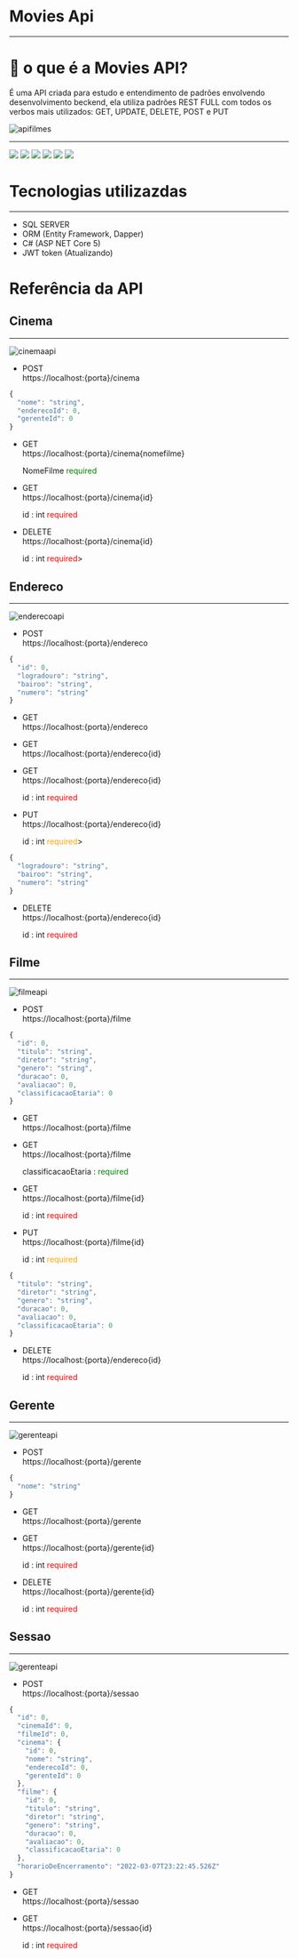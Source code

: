  # Movies Api
  ---
  # 🎥 o que é a Movies API?
  É uma API criada para estudo e entendimento de padrões envolvendo desenvolvimento beckend, ela utiliza padrões REST FULL com todos os verbos mais utilizados: 
  GET, UPDATE, DELETE, POST e PUT
  
  <img src="https://user-images.githubusercontent.com/70205320/157096371-a1b27c5c-9486-491b-bcca-4d0972230296.png" alt="apifilmes"/>
  
  ---
  <div> 
  <a href="https://www.youtube.com/user/cursosemvideo" target="_blank"><img src="https://img.shields.io/badge/YouTube-FF0000?style=for-the-badge&logo=youtube&logoColor=white" target="_blank"></a>
  <a href="https://instagram.com/lluasalvestr" target="_blank"><img src="https://img.shields.io/badge/-Instagram-%23E4405F?style=for-the-badge&logo=instagram&logoColor=white" target="_blank"></a>
  <a href = "mailto:lucasryanalves@gmail.com"><img src="https://img.shields.io/badge/-Gmail-%23333?style=for-the-badge&logo=gmail&logoColor=white" target="_blank"></a>
  <a href="https://www.linkedin.com/in/lucas-alves-55b925182/" target="_blank"><img src="https://img.shields.io/badge/-LinkedIn-%230077B5?style=for-the-badge&logo=linkedin&logoColor=white" target="_blank"></a>
  <a href="https://www.twitch.tv/calivem" target="_blank"><img src="https://img.shields.io/badge/Twitch-9146FF?style=for-the-badge&logo=twitch&logoColor=white" target="_blank"></a>
 <img src="https://img.shields.io/github/watchers/Ryanlucass/MoviesApi?style=social" target="-blank">
</div>

 # Tecnologias utilizazdas 
  ---
  
- SQL SERVER
- ORM (Entity Framework, Dapper)
- C# (ASP NET Core 5)
- JWT token (Atualizando)

# Referência da API 
## Cinema
 ---
 <img src="./assets/cinema.png" alt="cinemaapi"/>
 
 - POST </br>
    https://localhost:{porta}/cinema</br>

```javascript
{ 
  "nome": "string",
  "enderecoId": 0,
  "gerenteId": 0
}
```
- GET </br>
   https://localhost:{porta}/cinema{nomefilme}</br>

   NomeFilme <span style="color:green"> required</span>

- GET </br>
  https://localhost:{porta}/cinema{id}</br>
  
   id : int <span style="color:red">required</span> 

- DELETE </br>
   https://localhost:{porta}/cinema{id}</br>

   id : int <span style="color:red">required</span>> 

## Endereco

  ---
 <img src="./assets/endereco.png" alt="enderecoapi"/>
 
 - POST </br>
    https://localhost:{porta}/endereco</br>

```javascript
{ 
  "id": 0,
  "logradouro": "string",
  "bairoo": "string",
  "numero": "string"
}
```
- GET </br>
   https://localhost:{porta}/endereco</br>

- GET </br>
  https://localhost:{porta}/endereco{id}</br>

- GET </br>
  https://localhost:{porta}/endereco{id}</br>
  
   id : int <span style="color:red">required</span> 

- PUT </br>
    https://localhost:{porta}/endereco{id}</br>

    id : int <span style="color:orange">required</span>> 

```javascript
{
  "logradouro": "string",
  "bairoo": "string",
  "numero": "string"
}
```

- DELETE </br>
   https://localhost:{porta}/endereco{id}</br>

   id : int <span style="color:red">required</span> 

## Filme

  ---
 <img src="./assets/filme.png" alt="filmeapi"/>
 
 - POST </br>
    https://localhost:{porta}/filme</br>

```javascript
{
  "id": 0,
  "titulo": "string",
  "diretor": "string",
  "genero": "string",
  "duracao": 0,
  "avaliacao": 0,
  "classificacaoEtaria": 0
}
```
- GET </br>
   https://localhost:{porta}/filme</br>

- GET </br>
  https://localhost:{porta}/filme</br>

  classificacaoEtaria : <span style="color:green">required</span>

- GET </br>
  https://localhost:{porta}/filme{id}</br>
  
   id : int <span style="color:red">required</span>

- PUT </br>
    https://localhost:{porta}/filme{id}</br>

    id : int <span style="color:orange">required</span> 

```javascript
{
  "titulo": "string",
  "diretor": "string",
  "genero": "string",
  "duracao": 0,
  "avaliacao": 0,
  "classificacaoEtaria": 0
}
```

- DELETE </br>
   https://localhost:{porta}/endereco{id}</br>

   id : int <span style="color:red">required</span> 

## Gerente
 ---
 <img src="./assets/gerente.png" alt="gerenteapi"/>
 
 - POST </br>
    https://localhost:{porta}/gerente</br>

```javascript
{
  "nome": "string"
}
```
- GET </br>
   https://localhost:{porta}/gerente</br>

- GET </br>
  https://localhost:{porta}/gerente{id}</br>
  
   id : int <span style="color:red">required</span> 

- DELETE </br>
   https://localhost:{porta}/gerente{id}</br>

   id : int <span style="color:red">required</span>

## Sessao
 ---
 <img src="./assets/sessao.png" alt="gerenteapi"/>
 
 - POST </br>
    https://localhost:{porta}/sessao</br>

```javascript
{
  "id": 0,
  "cinemaId": 0,
  "filmeId": 0,
  "cinema": {
    "id": 0,
    "nome": "string",
    "enderecoId": 0,
    "gerenteId": 0
  },
  "filme": {
    "id": 0,
    "titulo": "string",
    "diretor": "string",
    "genero": "string",
    "duracao": 0,
    "avaliacao": 0,
    "classificacaoEtaria": 0
  },
  "horarioDeEncerramento": "2022-03-07T23:22:45.526Z"
}
```
- GET </br>
   https://localhost:{porta}/sessao</br>

- GET </br>
  https://localhost:{porta}/sessao{id}</br>
  
   id : int <span style="color:red">required</span> 
   
   





